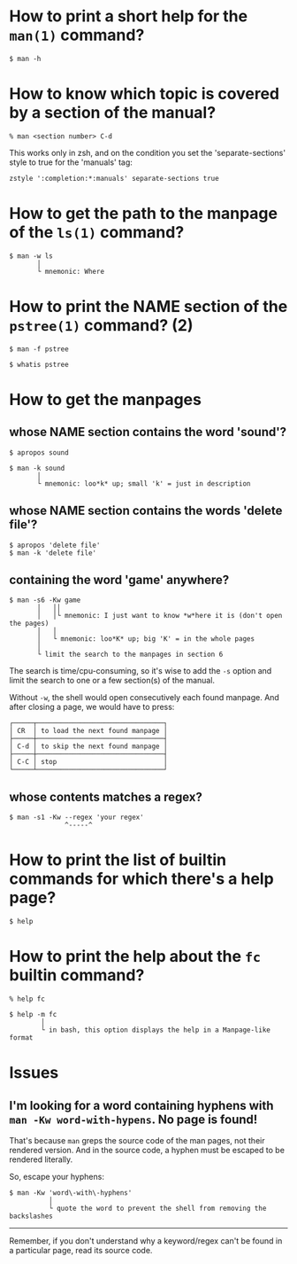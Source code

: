 # How to print a short help for the `man(1)` command?

    $ man -h

##
# How to know which topic is covered by a section of the manual?

    % man <section number> C-d

This works  only in zsh,  and on the  condition you set  the 'separate-sections'
style to true for the 'manuals' tag:

    zstyle ':completion:*:manuals' separate-sections true

##
# How to get the path to the manpage of the `ls(1)` command?

    $ man -w ls
           │
           └ mnemonic: Where

# How to print the NAME section of the `pstree(1)` command?  (2)

    $ man -f pstree

    $ whatis pstree

##
# How to get the manpages
## whose NAME section contains the word 'sound'?

    $ apropos sound

    $ man -k sound
           │
           └ mnemonic: loo*k* up; small 'k' = just in description

## whose NAME section contains the words 'delete file'?

    $ apropos 'delete file'
    $ man -k 'delete file'

## containing the word 'game' anywhere?

    $ man -s6 -Kw game
           │   ││
           │   │└ mnemonic: I just want to know *w*here it is (don't open the pages)
           │   │
           │   └ mnemonic: loo*K* up; big 'K' = in the whole pages
           │
           └ limit the search to the manpages in section 6

The search is time/cpu-consuming, so it's wise  to add the `-s` option and limit
the search to one or a few section(s) of the manual.

Without `-w`, the shell would open consecutively each found manpage.
And after closing a page, we would have to press:

    ┌─────┬────────────────────────────────┐
    │ CR  │ to load the next found manpage │
    ├─────┼────────────────────────────────┤
    │ C-d │ to skip the next found manpage │
    ├─────┼────────────────────────────────┤
    │ C-C │ stop                           │
    └─────┴────────────────────────────────┘

## whose contents matches a regex?

    $ man -s1 -Kw --regex 'your regex'
                  ^-----^

##
# How to print the list of builtin commands for which there's a help page?

    $ help

# How to print the help about the `fc` builtin command?

    % help fc

    $ help -m fc
            │
            └ in bash, this option displays the help in a Manpage-like format

##
# Issues
## I'm looking for a word containing hyphens with `man -Kw word-with-hypens`.  No page is found!

That's because `man` greps the source code of the man pages, not their rendered version.
And in the source code, a hyphen must be escaped to be rendered literally.

So, escape your hyphens:

    $ man -Kw 'word\-with\-hyphens'
              │
              └ quote the word to prevent the shell from removing the backslashes

---

Remember,  if you  don't understand  why  a keyword/regex  can't be  found in  a
particular page, read its source code.

